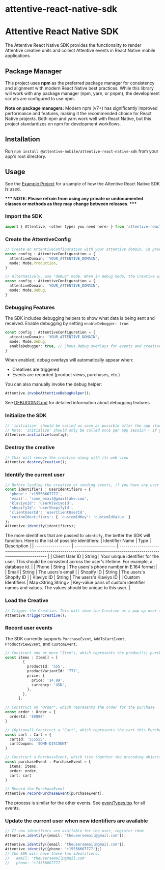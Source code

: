 # attentive-react-native-sdk

# Attentive React Native SDK
The Attentive React Native SDK provides the functionality to render Attentive creative units and collect Attentive events in React Native mobile applications.

## Package Manager

This project uses **npm** as the preferred package manager for consistency and alignment with modern React Native best practices. While this library will work with any package manager (npm, yarn, or pnpm), the development scripts are configured to use npm.

**Note on package managers:** Modern npm (v7+) has significantly improved performance and features, making it the recommended choice for React Native projects. Both npm and yarn work well with React Native, but this project standardizes on npm for development workflows.

## Installation

Run `npm install @attentive-mobile/attentive-react-native-sdk` from your app's root directory.

## Usage
See the [Example Project](https://github.com/attentive-mobile/attentive-react-native-sdk/blob/main/example)
for a sample of how the Attentive React Native SDK is used.

__*** NOTE: Please refrain from using any private or undocumented classes or methods as they may change between releases. ***__

### Import the SDK

```typescript
import { Attentive, <other types you need here> } from 'attentive-react-native-sdk';
```

### Create the AttentiveConfig

```typescript
// Create an AttentiveConfiguration with your attentive domain, in production mode
const config : AttentiveConfiguration = {
  attentiveDomain: 'YOUR_ATTENTIVE_DOMAIN',
  mode: Mode.Production,
}
```
```typescript
// Alternatively, use "debug" mode. When in debug mode, the Creative will not be shown, but instead a popup will show with debug information about your creative and any reason the Creative wouldn't show.
const config : AttentiveConfiguration = {
  attentiveDomain: 'YOUR_ATTENTIVE_DOMAIN',
  mode: Mode.Debug,
}
```

### Debugging Features

The SDK includes debugging helpers to show what data is being sent and received. Enable debugging by setting `enableDebugger: true`:

```typescript
const config : AttentiveConfiguration = {
  attentiveDomain: 'YOUR_ATTENTIVE_DOMAIN',
  mode: Mode.Debug,
  enableDebugger: true, // Shows debug overlays for events and creatives
}
```

When enabled, debug overlays will automatically appear when:
- Creatives are triggered
- Events are recorded (product views, purchases, etc.)

You can also manually invoke the debug helper:

```typescript
Attentive.invokeAttentiveDebugHelper();
```

See [DEBUGGING.md](./DEBUGGING.md) for detailed information about debugging features.

### Initialize the SDK

```typescript
// 'initialize' should be called as soon as possible after the app starts (see the example app for an example of initializing the SDK in the App element)
// Note: 'initialize' should only be called once per app session - if you call it multiple times it will throw an exception
Attentive.initialize(config);
```

### Destroy the creative

```typescript
// This will remove the creative along with its web view
Attentive.destroyCreative();
```


### Identify the current user
```typescript
// Before loading the creative or sending events, if you have any user identifiers, they will need to be registered. Each identifier is optional. It is okay to skip this step if you have no identifiers about the user yet.
const identifiers : UserIdentifiers = {
  'phone': '+15556667777',
  'email': 'some_email@gmailfake.com',
  'klaviyoId': 'userKlaviyoId',
  'shopifyId': 'userShopifyId',
  'clientUserId': 'userClientUserId',
  'customIdentifiers': { 'customIdKey': 'customIdValue' }
};
Attentive.identify(identifiers);
```

The more identifiers that are passed to `identify`, the better the SDK will function. Here is the list of possible identifiers:
| Identifier Name    | Type                  | Description                                                                                                             |
| ------------------ | --------------------- | ----------------------------------------------------------------------------------------------------------------------- |
| Client User ID     | String                | Your unique identifier for the user. This should be consistent across the user's lifetime. For example, a database id.  |
| Phone              | String                | The users's phone number in E.164 format                                                                                |
| Email              | String                | The users's email                                                                                                       |
| Shopify ID         | String                | The users's Shopify ID                                                                                                  |
| Klaviyo ID         | String                | The users's Klaviyo ID                                                                                                  |
| Custom Identifiers | Map<String,String>    | Key-value pairs of custom identifier names and values. The values should be unique to this user.                        |

### Load the Creative

```typescript
// Trigger the Creative. This will show the Creative as a pop-up over the rest of the app.
Attentive.triggerCreative();
```

### Record user events

The SDK currently supports `PurchaseEvent`, `AddToCartEvent`, `ProductViewEvent`, and `CustomEvent`.

```typescript
// Construct one or more "Item"s, which represents the product(s) purchased
const items : Item[] = [
        {
          productId: '555',
          productVariantId: '777',
          price: {
            price: '14.99',
            currency: 'USD',
          },
        },
      ];

// Construct an "Order", which represents the order for the purchase
const order : Order = {
  orderId: '88888'
}

// (Optional) Construct a "Cart", which represents the cart this Purchase was made from
const cart : Cart = {
  cartId: '555555',
  cartCoupon: 'SOME-DISCOUNT'
}

// Construct a PurchaseEvent, which ties together the preceding objects
const purchaseEvent : PurchaseEvent = {
  items: items,
  order: order,
  cart: cart
}

// Record the PurchaseEvent
Attentive.recordPurchaseEvent(purchaseEvent);
```

The process is similar for the other events. See [eventTypes.tsx](https://github.com/attentive-mobile/attentive-react-native-sdk/blob/main/src/eventTypes.tsx) for all events.

### Update the current user when new identifiers are available

```typescript
// If new identifiers are available for the user, register them
Attentive.identify({email: 'theusersemail@gmail.com'});
```

```typescript
Attentive.identify({email: 'theusersemail@gmail.com'});
Attentive.identify({phone: '+15556667777'};)
// The SDK will have these two identifiers:
//   email: 'theusersemail@gmail.com'
//   phone: '+15556667777'
```
